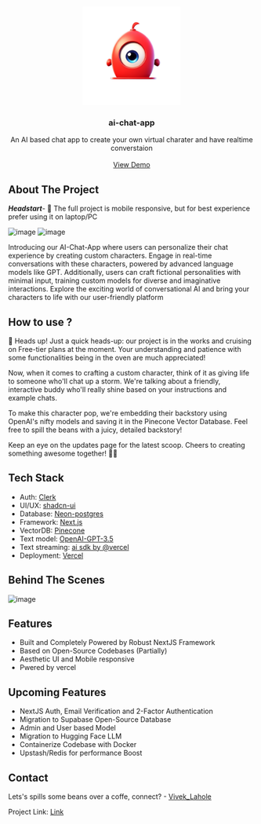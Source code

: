 <!-- Improved compatibility of back to top link: See: https://github.com/othneildrew/Best-README-Template/pull/73 -->

<a name="readme-top"></a>

<!-- PROJECT LOGO -->

<br />
<div align="center">
  <a href="https://ai-chat-app-sigma.vercel.app/">
    <img src="readme_images\ai-chat-app-logo.png" alt="Logo" width="200" height="200">
  </a>
<h3 align="center">ai-chat-app</h3>

  <p align="center">
    An AI based chat app to create your own virtual charater and have realtime converstaion 
    <br />
    <br />
    <a href="https://ai-chat-app-sigma.vercel.app/">View Demo</a>
  </p>
</div>

<!-- ABOUT THE PROJECT -->

## About The Project

**_Headstart_**- 🚀 The full project is mobile responsive, but for best experience prefer using it on laptop/PC

![image](https://github.com/Vivek-Lahole/ai-chat-app/assets/82323706/38931775-fbd8-4157-808d-e8a859a2e902)
![image](https://github.com/Vivek-Lahole/ai-chat-app/assets/82323706/d3c1c0d5-4566-4330-baa9-36d75268e698)

Introducing our AI-Chat-App where users can personalize their chat experience by creating custom characters. Engage in real-time conversations with these characters, powered by advanced language models like GPT. Additionally, users can craft fictional personalities with minimal input, training custom models for diverse and imaginative interactions. Explore the exciting world of conversational AI and bring your characters to life with our user-friendly platform

## How to use ?

🌟 Heads up! Just a quick heads-up: our project is in the works and cruising on Free-tier plans at the moment. Your understanding and patience with some functionalities being in the oven are much appreciated!

Now, when it comes to crafting a custom character, think of it as giving life to someone who'll chat up a storm. We're talking about a friendly, interactive buddy who'll really shine based on your instructions and example chats.

To make this character pop, we're embedding their backstory using OpenAI's nifty models and saving it in the Pinecone Vector Database. Feel free to spill the beans with a juicy, detailed backstory!

Keep an eye on the updates page for the latest scoop. Cheers to creating something awesome together! 🌈✨

## Tech Stack

- Auth: [Clerk](https://clerk.com/)
- UI/UX: [shadcn-ui](https://ui.shadcn.com/)
- Database: [Neon-postgres](https://console.neon.tech)
- Framework: [Next.js](https://nextjs.org/)
- VectorDB: [Pinecone](https://www.pinecone.io/)
- Text model: [OpenAI-GPT-3.5](https://platform.openai.com/docs/models)
- Text streaming: [ai sdk by @vercel](https://github.com/vercel-labs/ai)
- Deployment: [Vercel](https://vercel.com/)

<!-- ROADMAP -->

## Behind The Scenes

![image](https://github.com/Vivek-Lahole/ai-chat-app/assets/82323706/758802bb-7578-4652-be4a-957b4dd08795)

## Features

- Built and Completely Powered by Robust NextJS Framework
- Based on Open-Source Codebases (Partially)
- Aesthetic UI and Mobile responsive
- Pwered by vercel

## Upcoming Features

- NextJS Auth, Email Verification and 2-Factor Authentication
- Migration to Supabase Open-Source Database
- Admin and User based Model
- Migration to Hugging Face LLM
- Containerize Codebase with Docker
- Upstash/Redis for performance Boost

<!-- CONTACT -->

## Contact

Lets's spills some beans over a coffe, connect? - [Vivek_Lahole](https://www.linkedin.com/in/vivek-lahole-4b62581b9/)

Project Link: [Link](https://github.com/Vivek-Lahole)

